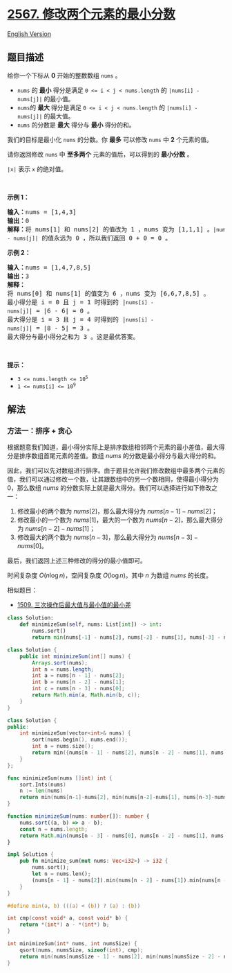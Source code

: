 # [2567. 修改两个元素的最小分数](https://leetcode.cn/problems/minimum-score-by-changing-two-elements)

[English Version](/solution/2500-2599/2567.Minimum%20Score%20by%20Changing%20Two%20Elements/README_EN.md)

<!-- tags:贪心,数组,排序 -->

## 题目描述

<!-- 这里写题目描述 -->

<p>给你一个下标从 <strong>0</strong>&nbsp;开始的整数数组&nbsp;<code>nums</code>&nbsp;。</p>

<ul>
	<li><code>nums</code> 的 <strong>最小</strong>&nbsp;得分是满足 <code>0 &lt;= i &lt; j &lt; nums.length</code>&nbsp;的&nbsp;<code>|nums[i]&nbsp;- nums[j]|</code>&nbsp;的最小值。</li>
	<li><code>nums</code>的 <strong>最大 </strong>得分是满足 <code>0 &lt;= i &lt; j &lt; nums.length</code>&nbsp;的&nbsp;<code>|nums[i]&nbsp;- nums[j]|</code>&nbsp;的最大值。</li>
	<li><code>nums</code>&nbsp;的分数是 <strong>最大</strong>&nbsp;得分与 <strong>最小</strong>&nbsp;得分的和。</li>
</ul>

<p>我们的目标是最小化&nbsp;<code>nums</code>&nbsp;的分数。你 <strong>最多</strong> 可以修改&nbsp;<code>nums</code>&nbsp;中&nbsp;<strong>2</strong>&nbsp;个元素的值。</p>

<p>请你返回修改&nbsp;<code>nums</code>&nbsp;中&nbsp;<strong>至多两个</strong>&nbsp;元素的值后，可以得到的 <strong>最小分数</strong>&nbsp;。</p>

<p><code>|x|</code>&nbsp;表示 <code>x</code>&nbsp;的绝对值。</p>

<p>&nbsp;</p>

<p><strong>示例 1：</strong></p>

<pre>
<b>输入：</b>nums = [1,4,3]
<b>输出：</b>0
<b>解释：</b>将 nums[1] 和 nums[2] 的值改为 1 ，nums 变为 [1,1,1] 。<code>|nums[i] - nums[j]|</code> 的值永远为 0 ，所以我们返回 0 + 0 = 0 。
</pre>

<p><strong>示例 2：</strong></p>

<pre>
<b>输入：</b>nums = [1,4,7,8,5]
<b>输出：</b>3
<b>解释：
</b>将 nums[0] 和 nums[1] 的值变为 6 ，nums 变为 [6,6,7,8,5] 。
最小得分是 i = 0 且 j = 1 时得到的 |<code>nums[i] - nums[j]</code>| = |6 - 6| = 0 。
最大得分是 i = 3 且 j = 4 时得到的 |<code>nums[i] - nums[j]</code>| = |8 - 5| = 3 。
最大得分与最小得分之和为 3 。这是最优答案。
</pre>

<p>&nbsp;</p>

<p><strong>提示：</strong></p>

<ul>
	<li><code>3 &lt;= nums.length &lt;= 10<sup>5</sup></code></li>
	<li><code>1 &lt;= nums[i] &lt;= 10<sup>9</sup></code></li>
</ul>

## 解法

### 方法一：排序 + 贪心

根据题意我们知道，最小得分实际上是排序数组相邻两个元素的最小差值，最大得分是排序数组首尾元素的差值。数组 $nums$ 的分数是最小得分与最大得分的和。

因此，我们可以先对数组进行排序。由于题目允许我们修改数组中最多两个元素的值，我们可以通过修改一个数，让其跟数组中的另一个数相同，使得最小得分为 $0$，那么数组 $nums$ 的分数实际上就是最大得分。我们可以选择进行如下修改之一：

1. 修改最小的两个数为 $nums[2]$，那么最大得分为 $nums[n - 1] - nums[2]$；
1. 修改最小的一个数为 $nums[1]$，最大的一个数为 $nums[n - 2]$，那么最大得分为 $nums[n - 2] - nums[1]$；
1. 修改最大的两个数为 $nums[n - 3]$，那么最大得分为 $nums[n - 3] - nums[0]$。

最后，我们返回上述三种修改的得分的最小值即可。

时间复杂度 $O(n \log n)$，空间复杂度 $O(\log n)$。其中 $n$ 为数组 $nums$ 的长度。

相似题目：

-   [1509. 三次操作后最大值与最小值的最小差](https://github.com/doocs/leetcode/blob/main/solution/1500-1599/1509.Minimum%20Difference%20Between%20Largest%20and%20Smallest%20Value%20in%20Three%20Moves/README.md)

<!-- tabs:start -->

```python
class Solution:
    def minimizeSum(self, nums: List[int]) -> int:
        nums.sort()
        return min(nums[-1] - nums[2], nums[-2] - nums[1], nums[-3] - nums[0])
```

```java
class Solution {
    public int minimizeSum(int[] nums) {
        Arrays.sort(nums);
        int n = nums.length;
        int a = nums[n - 1] - nums[2];
        int b = nums[n - 2] - nums[1];
        int c = nums[n - 3] - nums[0];
        return Math.min(a, Math.min(b, c));
    }
}
```

```cpp
class Solution {
public:
    int minimizeSum(vector<int>& nums) {
        sort(nums.begin(), nums.end());
        int n = nums.size();
        return min({nums[n - 1] - nums[2], nums[n - 2] - nums[1], nums[n - 3] - nums[0]});
    }
};
```

```go
func minimizeSum(nums []int) int {
	sort.Ints(nums)
	n := len(nums)
	return min(nums[n-1]-nums[2], min(nums[n-2]-nums[1], nums[n-3]-nums[0]))
}
```

```ts
function minimizeSum(nums: number[]): number {
    nums.sort((a, b) => a - b);
    const n = nums.length;
    return Math.min(nums[n - 3] - nums[0], nums[n - 2] - nums[1], nums[n - 1] - nums[2]);
}
```

```rust
impl Solution {
    pub fn minimize_sum(mut nums: Vec<i32>) -> i32 {
        nums.sort();
        let n = nums.len();
        (nums[n - 1] - nums[2]).min(nums[n - 2] - nums[1]).min(nums[n - 3] - nums[0])
    }
}
```

```c
#define min(a, b) (((a) < (b)) ? (a) : (b))

int cmp(const void* a, const void* b) {
    return *(int*) a - *(int*) b;
}

int minimizeSum(int* nums, int numsSize) {
    qsort(nums, numsSize, sizeof(int), cmp);
    return min(nums[numsSize - 1] - nums[2], min(nums[numsSize - 2] - nums[1], nums[numsSize - 3] - nums[0]));
}
```

<!-- tabs:end -->

<!-- end -->
